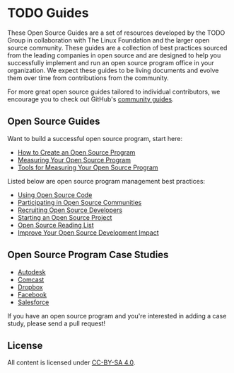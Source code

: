 # TODO Guides

These Open Source Guides are a set of resources developed by the TODO Group in collaboration with The Linux Foundation and the larger open source community. These guides are a collection of best practices sourced from the leading companies in open source and are designed to help you successfully implement and run an open source program office in your organization. We expect these guides to be living documents and evolve them over time from contributions from the community.

For more great open source guides tailored to individual contributors, we encourage you to check out GitHub's [community guides](https://github.com/github/opensource.guide). 

## Open Source Guides

Want to build a successful open source program, start here:

* [How to Create an Open Source Program](creating-an-open-source-program.md)
* [Measuring Your Open Source Program](measuring-your-open-source-program.md)
* [Tools for Measuring Your Open Source Program](tools-for-managing-open-source-programs.md)

Listed below are open source program management best practices:

* [Using Open Source Code](using-open-source.md)
* [Participating in Open Source Communities](participating-in-open-source.md)
* [Recruiting Open Source Developers](recruiting-developers.md)
* [Starting an Open Source Project](starting-an-open-source-project.md)
* [Open Source Reading List](open-source-reading-list.md)
* [Improve Your Open Source Development Impact](improve-open-source-dev-impact.md)

## Open Source Program Case Studies

* [Autodesk](casestudies/autodesk.md)
* [Comcast](casestudies/comcast.md)
* [Dropbox](casestudies/dropbox.md)
* [Facebook](casestudies/facebook.md)
* [Salesforce](casestudies/salesforce.md)

If you have an open source program and you're interested in adding a case study, please send a pull request!

## License

All content is licensed under [CC-BY-SA 4.0](https://creativecommons.org/licenses/by-sa/4.0/).
